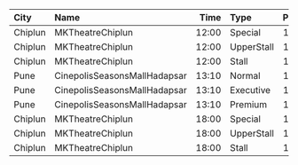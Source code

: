 | City    | Name                         |  Time | Type       | Price | Capacity | Booked |
| :------ | :--------------------------- | ----: | :--------- | ----: | -------: | -----: |
| Chiplun | MKTheatreChiplun             | 12:00 | Special    |  180₹ |       57 |     29 |
| Chiplun | MKTheatreChiplun             | 12:00 | UpperStall |  150₹ |      192 |     16 |
| Chiplun | MKTheatreChiplun             | 12:00 | Stall      |  100₹ |       32 |      5 |
| Pune    | CinepolisSeasonsMallHadapsar | 13:10 | Normal     |  180₹ |       23 |     17 |
| Pune    | CinepolisSeasonsMallHadapsar | 13:10 | Executive  |  180₹ |       68 |     66 |
| Pune    | CinepolisSeasonsMallHadapsar | 13:10 | Premium    |  180₹ |       40 |     38 |
| Chiplun | MKTheatreChiplun             | 18:00 | Special    |  180₹ |       57 |     29 |
| Chiplun | MKTheatreChiplun             | 18:00 | UpperStall |  150₹ |      192 |     16 |
| Chiplun | MKTheatreChiplun             | 18:00 | Stall      |  100₹ |       32 |      5 |